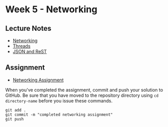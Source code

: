 # Week 5 - Networking

## Lecture Notes
- [Networking](networking.md)
- [Threads](threads.md)
- [JSON and ReST](json.md)


## Assignment
- [Networking Assignment](networking-assign.md)

When you've completed the assignment, commit and push your solution to GitHub. Be sure that you have moved to the repository directory using `cd directory-name` before you issue these commands.

```
git add .
git commit -m "completed networking assignment"
git push
```
